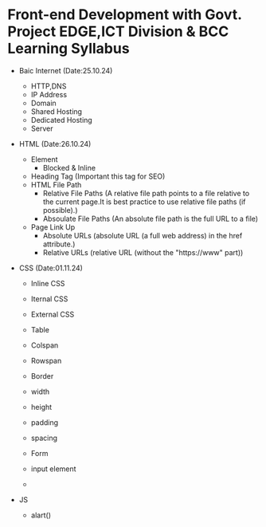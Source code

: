 # Front-end Development with Govt. Project EDGE,ICT Division & BCC Learning Syllabus

- Baic Internet (Date:25.10.24)
  - HTTP,DNS
  - IP Address
  - Domain
  - Shared Hosting
  - Dedicated Hosting
  - Server

- HTML (Date:26.10.24)
  - Element
    - Blocked & Inline
  - Heading Tag (Important this tag for SEO)
  - HTML File Path
    - Relative File Paths (A relative file path points to a file relative to the current page.It is best practice to use relative file paths (if possible).)
    - Absoulate File Paths (An absolute file path is the full URL to a file)
  - Page Link Up
    - Absolute URLs (absolute URL (a full web address) in the href attribute.)
    - Relative URLs (relative URL (without the "https://www" part))
    
- CSS (Date:01.11.24)
   - Inline CSS
   - Iternal CSS
   - External CSS
   - Table
    - Colspan
    - Rowspan
    - Border
    - width
    - height
    - padding
    - spacing
   
   - Form
    - input element
    - 

- JS
   - alart()














